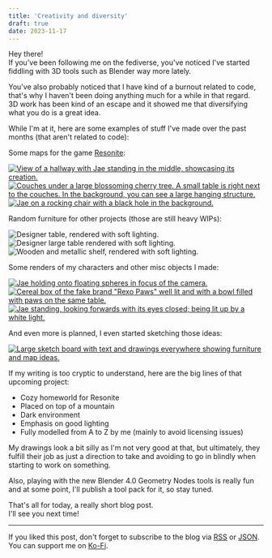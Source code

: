 ```yaml
---
title: 'Creativity and diversity'
draft: true
date: 2023-11-17
---
```


Hey there!  
If you've been following me on the fediverse, you've noticed I've started fiddling with 3D tools such as Blender way more lately.

You've also probably noticed that I have kind of a burnout related to code, that's why I haven't been doing anything much for a while in that regard.  
3D work has been kind of an escape and it showed me that diversifying what you do is a great idea.

While I'm at it, here are some examples of stuff I've made over the past months (that aren't related to code):

Some maps for the game [Resonite](https://resonite.com):

[![View of a hallway with Jae standing in the middle, showcasing its creation.](https://sharex.777.tf/ShareX/2023/08/2023-08-24%2019.02.15.avif)](https://sharex.777.tf/ShareX/2023/08/2023-08-24%2019.02.15.avif)
[![Couches under a large blossoming cherry tree. A small table is right next to the couches. In the background, you can see a large hanging structure.](https://sharex.777.tf/ShareX/2023/10/2023-10-16-10.01.05.avif)](https://sharex.777.tf/ShareX/2023/10/2023-10-16-10.01.05.avif)
[![Jae on a rocking chair with a black hole in the background.](https://i.j4.lc/ShareX/2023/11/2023-11-01-02.00.30.avif)](https://i.j4.lc/ShareX/2023/11/2023-11-01-02.00.30.avif)

Random furniture for other projects (those are still heavy WIPs):

![Designer table, rendered with soft lighting.](https://i.j4.lc/ShareX/2023/11/render-table-01.png)
![Designer large table rendered with soft lighting.](https://i.j4.lc/ShareX/2023/11/render-table-02.png)
![Wooden and metallic shelf, rendered with soft lighting.](https://i.j4.lc/ShareX/2023/11/render-shelf-01.png)

Some renders of my characters and other misc objects I made:

[![Jae holding onto floating spheres in focus of the camera.](https://sharex.777.tf/ShareX/2023/10/orbs-bilighting-final.jpg)](https://sharex.777.tf/ShareX/2023/10/orbs-bilighting-final.jpg)
[![Cereal box of the fake brand "Rexo Paws" well lit and with a bowl filled with paws on the same table.](https://sharex.777.tf/ShareX/2023/10/rexopaws-bowl-spoon-bilighting.jpg)](https://sharex.777.tf/ShareX/2023/10/rexopaws-bowl-spoon-bilighting.jpg)
[![Jae standing, looking forwards with its eyes closed; being lit up by a white light.](https://i.j4.lc/ShareX/2023/10/eyes-closed-looking-forward.jpg)](https://i.j4.lc/ShareX/2023/10/eyes-closed-looking-forward.jpg)

And even more is planned, I even started sketching those ideas:

[![Large sketch board with text and drawings everywhere showing furniture and map ideas.](https://i.j4.lc/ShareX/2023/11/Home%20in%20the%20moutains-cmpr.jpg)](https://i.j4.lc/ShareX/2023/11/Home%20in%20the%20moutains-cmpr.jpg)

If my writing is too cryptic to understand, here are the big lines of that upcoming project:
- Cozy homeworld for Resonite
- Placed on top of a mountain
- Dark environment
- Emphasis on good lighting
- Fully modelled from A to Z by me (mainly to avoid licensing issues)

My drawings look a bit silly as I'm not very good at that, but ultimately, they fulfill their job as just a direction to take and avoiding to go in blindly when starting to work on something.

Also, playing with the new Blender 4.0 Geometry Nodes tools is really fun and at some point, I'll publish a tool pack for it, so stay tuned.

That's all for today, a really short blog post.  
I'll see you next time!

---

If you liked this post, don't forget to subscribe to the blog via [RSS](/blog/index.xml) or [JSON](/blog/index.json).  
You can support me on [Ko-Fi](https://ko-fi.com/j4dlc).
